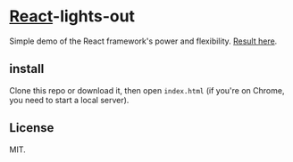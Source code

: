 # [React](http://facebook.github.io/react/)-lights-out

Simple demo of the React framework's power and flexibility. [Result here](http://rawgithub.com/chenglou/react-lights-out/master/index.html).

## install

Clone this repo or download it, then open `index.html` (if you're on Chrome, you need to start a local server).

## License

MIT.
